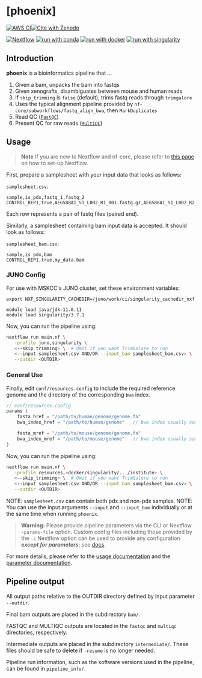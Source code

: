 # [phoenix]

[![AWS CI](https://img.shields.io/badge/CI%20tests-full%20size-FF9900?labelColor=000000&logo=Amazon%20AWS)](https://nf-co.re/phoenix/results)[![Cite with Zenodo](http://img.shields.io/badge/DOI-10.5281/zenodo.XXXXXXX-1073c8?labelColor=000000)](https://doi.org/10.5281/zenodo.XXXXXXX)

[![Nextflow](https://img.shields.io/badge/nextflow%20DSL2-%E2%89%A522.10.1-23aa62.svg)](https://www.nextflow.io/)
[![run with conda](http://img.shields.io/badge/run%20with-conda-3EB049?labelColor=000000&logo=anaconda)](https://docs.conda.io/en/latest/)
[![run with docker](https://img.shields.io/badge/run%20with-docker-0db7ed?labelColor=000000&logo=docker)](https://www.docker.com/)
[![run with singularity](https://img.shields.io/badge/run%20with-singularity-1d355c.svg?labelColor=000000)](https://sylabs.io/docs/)

## Introduction

**phoenix** is a bioinformatics pipeline that ...

<!-- TODO nf-core:
   Complete this sentence with a 2-3 sentence summary of what types of data the pipeline ingests, a brief overview of the
   major pipeline sections and the types of output it produces. You're giving an overview to someone new
   to nf-core here, in 15-20 seconds. For an example, see https://github.com/nf-core/rnaseq/blob/master/README.md#introduction
-->

<!-- TODO nf-core: Include a figure that guides the user through the major workflow steps. Many nf-core
     workflows use the "tube map" design for that. See https://nf-co.re/docs/contributing/design_guidelines#examples for examples.   -->
<!-- TODO nf-core: Fill in short bullet-pointed list of the default steps in the pipeline -->

1. Given a bam, unpacks the bam into fastqs
2. Given xenografts, disambiguates between mouse and human reads
3. If `skip_trimming` is `false` (default), trims fastq reads through `trimgalore` 
4. Uses the typical alignment pipeline provided by `nf-core/subworkflows/fastq_align_bwa`, then `MarkDuplicates`
5. Read QC ([`FastQC`](https://www.bioinformatics.babraham.ac.uk/projects/fastqc/))
6. Present QC for raw reads ([`MultiQC`](http://multiqc.info/))

## Usage

> **Note**
> If you are new to Nextflow and nf-core, please refer to [this page](https://nf-co.re/docs/usage/installation) on how
> to set-up Nextflow.

First, prepare a samplesheet with your input data that looks as follows:

`samplesheet.csv`:

```csv
sample,is_pdx,fastq_1,fastq_2
CONTROL_REP1,true,AEG588A1_S1_L002_R1_001.fastq.gz,AEG588A1_S1_L002_R2_001.fastq.gz
```

Each row represents a pair of fastq files (paired end).

Similarly, a samplesheet containing bam input data is accepted. It should look as follows:

`samplesheet_bam.csv`:

```csv
sample,is_pdx,bam
CONTROL_REP1,true,my_data.bam
```

### JUNO Config

For use with MSKCC's JUNO cluster, set these environment variables:
```
export NXF_SINGULARITY_CACHEDIR=/juno/work/ci/singularity_cachedir_nxf

module load java/jdk-11.0.11
module load singularity/3.7.1
```

Now, you can run the pipeline using:

```bash
nextflow run main.nf \
   -profile juno,singularity \
   <--skip_trimming> \  # Omit if you want TrimGalore to run
   <--input samplesheet.csv AND/OR --input_bam samplesheet_bam.csv> \
   --outdir <OUTDIR>
```

### General Use

Finally, edit `conf/resources.config` to include the required reference genome and the directory of the corresponding `bwa` index.

```java 
// conf/resources.config
params {
    fasta_href = "/path/to/human/genome/genome.fa"
    bwa_index_href = "/path/to/human/genome"   // bwa index usually same location as genome.fa

    fasta_mref = "/path/to/mouse/genome/genome.fa"
    bwa_index_mref = "/path/to/mouse/genome"   // bwa index usually same location as genome.fa
}
```

Now, you can run the pipeline using:

```bash
nextflow run main.nf \
   -profile resources,<docker/singularity/.../institute> \
   <--skip_trimming> \  # Omit if you want TrimGalore to run
   <--input samplesheet.csv AND/OR --input_bam samplesheet_bam.csv> \
   --outdir <OUTDIR>
```

NOTE: `samplesheet.csv` can contain both pdx and non-pdx samples.
NOTE: You can use the input arguments `--input` and `--input_bam` individually or at the same time when running `phoenix`.

> **Warning:**
> Please provide pipeline parameters via the CLI or Nextflow `-params-file` option. Custom config files including those
> provided by the `-c` Nextflow option can be used to provide any configuration _**except for parameters**_;
> see [docs](https://nf-co.re/usage/configuration#custom-configuration-files).

For more details, please refer to the [usage documentation](https://nf-co.re/phoenix/usage) and the [parameter documentation](https://nf-co.re/phoenix/parameters).

## Pipeline output
All output paths relative to the OUTDIR directory defined by input parameter `--outdir`.

Final bam outputs are placed in the subdirectory `bam/`. 

FASTQC and MULTIQC outputs are located in the `fastqc` and `multiqc` directories, respectively.

Intermediate outputs are placed in the subdirectory `intermediate/`. These files should be safe to delete if `-resume` is no longer needed.

Pipeline run information, such as the software versions used in the pipeline, can be found in `pipeline_info/`.
